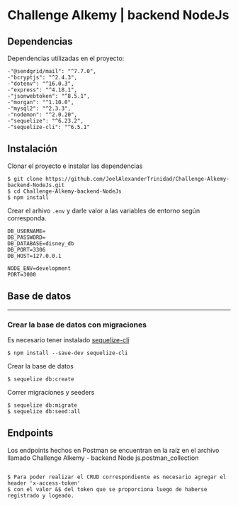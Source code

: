 # Challenge Alkemy | backend NodeJs

## Dependencias
Dependencias utilizadas en el proyecto:

    -"@sendgrid/mail": "^7.7.0",
    -"bcryptjs": "^2.4.3",
    -"dotenv": "^16.0.3",
    -"express": "^4.18.1",
    -"jsonwebtoken": "^8.5.1",
    -"morgan": "^1.10.0",
    -"mysql2": "^2.3.3",
    -"nodemon": "^2.0.20",
    -"sequelize": "^6.23.2",
    -"sequelize-cli": "^6.5.1"
## Instalación

Clonar el proyecto e instalar las dependencias
```
$ git clone https://github.com/JoelAlexanderTrinidad/Challenge-Alkemy-backend-NodeJs.git
$ cd Challenge-Alkemy-backend-NodeJs
$ npm install

```
Crear el arhivo <code>.env</code> y darle valor a las variables de entorno según corresponda.
```
DB_USERNAME=
DB_PASSWORD=
DB_DATABASE=disney_db
DB_PORT=3306
DB_HOST=127.0.0.1

NODE_ENV=development
PORT=3000
```
## Base de datos
***
### Crear la base de datos con **migraciones**
Es necesario tener instalado [sequelize-cli](https://www.npmjs.com/package/sequelize-cli)
```
$ npm install --save-dev sequelize-cli
```
Crear la base de datos
```
$ sequelize db:create
```
Correr migraciones y seeders
```
$ sequelize db:migrate
$ sequelize db:seed:all
```

## Endpoints
Los endpoints hechos en Postman se encuentran en la raíz en el archivo llamado
Challenge Alkemy - backend Node js.postman_collection
```

$ Para poder realizar el CRUD correspondiente es necesario agregar el header 'x-access-token' 
$ con el valor &$ del token que se proporciona luego de haberse registrado y logeado.
```